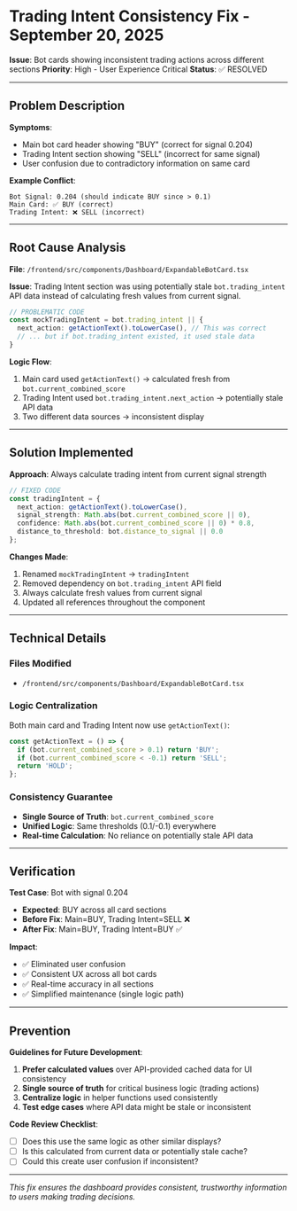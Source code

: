 # Trading Intent Consistency Fix - September 20, 2025

**Issue**: Bot cards showing inconsistent trading actions across different sections
**Priority**: High - User Experience Critical
**Status**: ✅ RESOLVED

---

## Problem Description

**Symptoms**:
- Main bot card header showing "BUY" (correct for signal 0.204)
- Trading Intent section showing "SELL" (incorrect for same signal)
- User confusion due to contradictory information on same card

**Example Conflict**:
```
Bot Signal: 0.204 (should indicate BUY since > 0.1)
Main Card: ✅ BUY (correct)
Trading Intent: ❌ SELL (incorrect)
```

---

## Root Cause Analysis

**File**: `/frontend/src/components/Dashboard/ExpandableBotCard.tsx`

**Issue**: Trading Intent section was using potentially stale `bot.trading_intent` API data instead of calculating fresh values from current signal.

```typescript
// PROBLEMATIC CODE
const mockTradingIntent = bot.trading_intent || {
  next_action: getActionText().toLowerCase(), // This was correct
  // ... but if bot.trading_intent existed, it used stale data
}
```

**Logic Flow**:
1. Main card used `getActionText()` → calculated fresh from `bot.current_combined_score`
2. Trading Intent used `bot.trading_intent.next_action` → potentially stale API data
3. Two different data sources → inconsistent display

---

## Solution Implemented

**Approach**: Always calculate trading intent from current signal strength

```typescript
// FIXED CODE
const tradingIntent = {
  next_action: getActionText().toLowerCase(),
  signal_strength: Math.abs(bot.current_combined_score || 0),
  confidence: Math.abs(bot.current_combined_score || 0) * 0.8,
  distance_to_threshold: bot.distance_to_signal || 0.0
};
```

**Changes Made**:
1. Renamed `mockTradingIntent` → `tradingIntent`
2. Removed dependency on `bot.trading_intent` API field
3. Always calculate fresh values from current signal
4. Updated all references throughout the component

---

## Technical Details

### Files Modified
- `/frontend/src/components/Dashboard/ExpandableBotCard.tsx`

### Logic Centralization
Both main card and Trading Intent now use `getActionText()`:
```typescript
const getActionText = () => {
  if (bot.current_combined_score > 0.1) return 'BUY';
  if (bot.current_combined_score < -0.1) return 'SELL';
  return 'HOLD';
};
```

### Consistency Guarantee
- **Single Source of Truth**: `bot.current_combined_score`
- **Unified Logic**: Same thresholds (0.1/-0.1) everywhere
- **Real-time Calculation**: No reliance on potentially stale API data

---

## Verification

**Test Case**: Bot with signal 0.204
- **Expected**: BUY across all card sections
- **Before Fix**: Main=BUY, Trading Intent=SELL ❌
- **After Fix**: Main=BUY, Trading Intent=BUY ✅

**Impact**:
- ✅ Eliminated user confusion
- ✅ Consistent UX across all bot cards
- ✅ Real-time accuracy in all sections
- ✅ Simplified maintenance (single logic path)

---

## Prevention

**Guidelines for Future Development**:
1. **Prefer calculated values** over API-provided cached data for UI consistency
2. **Single source of truth** for critical business logic (trading actions)
3. **Centralize logic** in helper functions used consistently
4. **Test edge cases** where API data might be stale or inconsistent

**Code Review Checklist**:
- [ ] Does this use the same logic as other similar displays?
- [ ] Is this calculated from current data or potentially stale cache?
- [ ] Could this create user confusion if inconsistent?

---

*This fix ensures the dashboard provides consistent, trustworthy information to users making trading decisions.*
